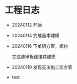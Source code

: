 # 工程日志
- 20240112 开始
- 20240114 完成基本建模
- 20240116 下单铝方管，板材

    完成装甲板连接件建模
- 20240119 发现无法加工铝方管
- test